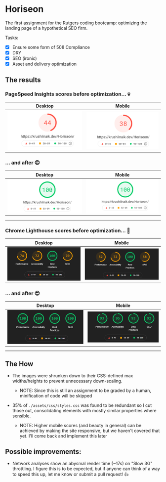 # Horiseon

The first assignment for the Rutgers coding bootcamp: optimizing the landing page of a hypothetical SEO firm.

Tasks:

-  [x] Ensure some form of 508 Compliance
-  [x] DRY
-  [x] SEO (ironic)
-  [x] Asset and delivery optimization

## The results

### PageSpeed Insights scores before optimization... 💀

|                          Desktop                          |                         Mobile                          |
| :-------------------------------------------------------: | :-----------------------------------------------------: |
| ![desktop scores](./benchmarks/desktop/pagespeed-pre.png) | ![mobile scores](./benchmarks/mobile/pagespeed-pre.png) |

### ... and after 😍

|                          Desktop                           |                          Mobile                          |
| :--------------------------------------------------------: | :------------------------------------------------------: |
| ![desktop scores](./benchmarks/desktop/pagespeed-post.png) | ![mobile scores](./benchmarks/mobile/pagespeed-post.png) |

---

### Chrome Lighthouse scores before optimization... 👀

|                          Desktop                           |                          Mobile                          |
| :--------------------------------------------------------: | :------------------------------------------------------: |
| ![desktop scores](./benchmarks/desktop/lighthouse-pre.png) | ![mobile scores](./benchmarks/mobile/lighthouse-pre.png) |

### ... and after 😍

|                           Desktop                           |                          Mobile                           |
| :---------------------------------------------------------: | :-------------------------------------------------------: |
| ![desktop scores](./benchmarks/desktop/lighthouse-post.png) | ![mobile scores](./benchmarks/mobile/lighthouse-post.png) |

---

## The How

-  The images were shrunken down to their CSS-defined max widths/heights to prevent unnecessary down-scaling.

   -  NOTE: Since this is still an assignment to be graded by a human, minification of code will be skipped

-  35% of `./assets/css/styles.css` was found to be redundant so I cut those out, consolidating elements with mostly similar properties where sensible.
   -  NOTE: Higher mobile scores (and beauty in general) can be achieved by making the site responsive, but we haven't covered that yet. I'll come back and implement this later

## Possible improvements:

-  Network analyses show an abysmal render time (~17s) on "Slow 3G" throttling. I figure this is to be expected, but if anyone can think of a way to speed this up, let me know or submit a pull request! 👍
